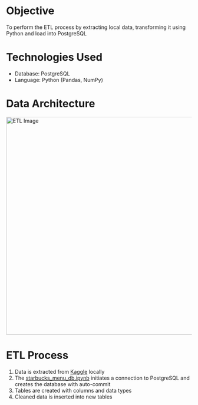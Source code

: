 # Objective 
To perform the ETL process by extracting local data, transforming it using Python and load into PostgreSQL

# Technologies Used 
- Database: PostgreSQL
- Language: Python (Pandas, NumPy)

# Data Architecture
<img width="591" alt="ETL Image" src="https://github.com/dareyup/data_engineering/assets/88558602/a742cd8b-24f6-4224-98ef-742de62d1c01">



# ETL Process
1. Data is extracted from [Kaggle](https://www.kaggle.com/datasets/starbucks/starbucks-menu) locally
2. The [starbucks_menu_db.ipynb](https://github.com/dareyup/data_engineering/blob/main/Starbucks%20Menu/starbucks_menu_db.ipynb) initiates a connection to PostgreSQL and creates the database with auto-commit
3. Tables are created with columns and data types
4. Cleaned data is inserted into new tables 
